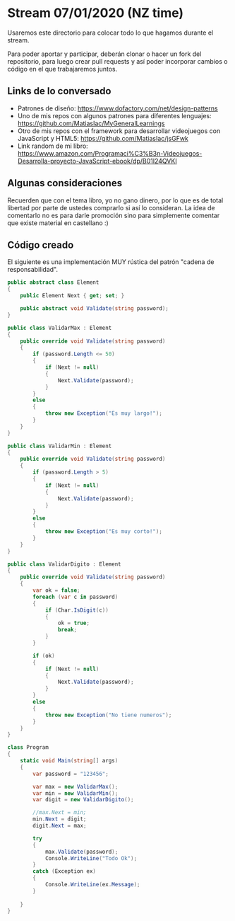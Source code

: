 # Stream 07/01/2020 (NZ time)

Usaremos este directorio para colocar todo lo que hagamos durante
el stream.

Para poder aportar y participar, deberán clonar o hacer un fork del repositorio, para luego crear pull requests y así poder incorporar cambios o código en el que trabajaremos juntos.

## Links de lo conversado
- Patrones de diseño: https://www.dofactory.com/net/design-patterns
- Uno de mis repos con algunos patrones para diferentes lenguajes: https://github.com/MatiasIac/MyGeneralLearnings
- Otro de mis repos con el framework para desarrollar videojuegos con JavaScript y HTML5: https://github.com/MatiasIac/jsGFwk
- Link random de mi libro: https://www.amazon.com/Programaci%C3%B3n-Videojuegos-Desarrolla-proyecto-JavaScript-ebook/dp/B01I24QVKI

## Algunas consideraciones

Recuerden que con el tema libro, yo no gano dinero, por lo que es de total libertad por parte de ustedes comprarlo si así lo consideran. La idea de comentarlo no es para darle promoción sino para simplemente comentar que existe material en castellano :)

## Código creado

El siguiente es una implementación MUY rústica del patrón "cadena de responsabilidad".

```csharp
public abstract class Element
{
    public Element Next { get; set; }

    public abstract void Validate(string password);
}

public class ValidarMax : Element
{
    public override void Validate(string password)
    {
        if (password.Length <= 50)
        {
            if (Next != null)
            {
                Next.Validate(password);
            }
        }
        else
        {
            throw new Exception("Es muy largo!");
        }
    }
}

public class ValidarMin : Element
{
    public override void Validate(string password)
    {
        if (password.Length > 5)
        {
            if (Next != null)
            {
                Next.Validate(password);
            }
        }
        else
        {
            throw new Exception("Es muy corto!");
        }
    }
}

public class ValidarDigito : Element
{
    public override void Validate(string password)
    {
        var ok = false;
        foreach (var c in password)
        {
            if (Char.IsDigit(c))
            {
                ok = true;
                break;
            }
        }

        if (ok)
        {
            if (Next != null)
            {
                Next.Validate(password);
            }
        } 
        else
        {
            throw new Exception("No tiene numeros");
        }
    }
}

class Program
{
    static void Main(string[] args)
    {
        var password = "123456";

        var max = new ValidarMax();
        var min = new ValidarMin();
        var digit = new ValidarDigito();

        //max.Next = min;
        min.Next = digit;
        digit.Next = max;

        try
        {
            max.Validate(password);
            Console.WriteLine("Todo Ok");
        }
        catch (Exception ex)
        {
            Console.WriteLine(ex.Message);
        }
        
    }
}
```